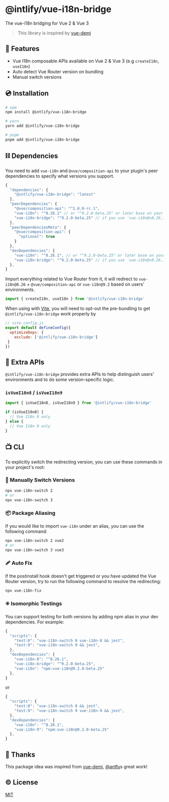 # @intlify/vue-i18n-bridge

The vue-i18n bridging for Vue 2 & Vue 3

> This library is inspired by [vue-demi](https://github.com/vueuse/vue-demi)

## 🌟 Features
- Vue I18n composable APIs available on Vue 2 & Vue 3 (e.g `createI18n`, `useI18n`)
- Auto detect Vue Router version on bundling
- Manual switch versions
## 💿 Installation

```sh
# npm
npm install @intlify/vue-i18n-bridge

# yarn
yarn add @intlify/vue-i18n-bridge

# pnpm
pnpm add @intlify/vue-i18n-bridge
```

## ⛓️ Dependencies

You need to add `vue-i18n` and `@vue/composition-api` to your plugin's peer dependencies to specify what versions you support.

```js
{
  "dependencies": {
    "@intlify/vue-i18n-bridge": "latest"
  },
  "peerDependencies": {
    "@vue/composition-api": "^1.0.0-rc.1",
    "vue-i18n": "^8.26.1" // or "^9.2.0-beta.25" or later base on your preferred working environment
    "vue-i18n-bridge": "^9.2.0-beta.25" // if you use `vue-i18n@v8.26.1` or later, you need to configure deps
  },
  "peerDependenciesMeta": {
    "@vue/composition-api": {
      "optional": true
    }
  },
  "devDependencies": {
    "vue-i18n": "^8.26.1", // or "^9.2.0-beta.25" or later base on your preferred working environment
    "vue-i18n-bridge": "^9.2.0-beta.25" // if you use `vue-i18n@v8.26.1` or later, you need to configure deps
  },
}
```

Import everything related to Vue Router from it, it will redirect to `vue-i18n@8.26` + `@vue/composition-api` or `vue-i18n@9.2` based on users' environments.

```js
import { createI18n, useI18n } from '@intlify/vue-i18n-bridge'
```

When using with [Vite](https://vitejs.dev), you will need to opt-out the pre-bundling to get `@intlify/vue-i18n-bridge` work properly by

```js
// vite.config.js
export default defineConfig({
  optimizeDeps: {
    exclude: ['@intlify/vue-i18n-bridge']
 }
})
```

## 🤝 Extra APIs

`@intlify/vue-i18n-bridge` provides extra APIs to help distinguish users' environments and to do some version-specific logic.

### `isVueI18n8` / `isVueI18n9`

```js
import { isVueI18n8, isVueI18n9 } from '@intlify/vue-i18n-bridge'

if (isVueI18n8) {
  // Vue I18n 8 only
} else {
  // Vue I18n 9 only
}
```

## 📺 CLI

To explicitly switch the redirecting version, you can use these commands in your project's root:
### 🤏 Manually Switch Versions

```sh
npx vue-i18n-switch 2
# or
npx vue-i18n-switch 3
```

### 📦 Package Aliasing

If you would like to import `vue-i18n` under an alias, you can use the following command:

```sh
npx vue-i18n-switch 2 vue2
# or
npx vue-i18n-switch 3 vue3
```
### 🩹 Auto Fix

If the postinstall hook doesn't get triggered or you have updated the Vue Router version, try to run the following command to resolve the redirecting:

```sh
npx vue-i18n-fix
```
### ✳️ Isomorphic Testings

You can support testing for both versions by adding npm alias in your dev dependencies. For example:

```js
{
  "scripts": {
    "test:8": "vue-i18n-switch 8 vue-i18n-8 && jest",
    "test:9": "vue-i18n-switch 9 && jest",
  },
  "devDependencies": {
    "vue-i18n-8": "^8.26.1",
    "vue-i18n-bridge": "^9.2.0-beta.25",
    "vue-i18n": "npm:vue-i18n@9.2.0-beta.25"
  },
}
```

or

```js
{
  "scripts": {
    "test:8": "vue-i18n-switch 8 && jest",
    "test:9": "vue-i18n-switch 9 vue-i18n-9 && jest",
  },
  "devDependencies": {
    "vue-i18n": "^8.26.1",
    "vue-i18n-9": "npm:vue-i18n@9.2.0-beta.25"
  },
}
```

## 💖 Thanks
This package idea was inspired from [vue-demi](https://github.com/vueuse/vue-demi), [@antfu](https://github.com/antfu)s great work!

## ©️ License

[MIT](http://opensource.org/licenses/MIT)
